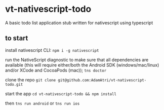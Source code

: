 # vt-nativescript-todo
A basic todo list application stub written for nativescript using typescript


## to start

install nativescript CLI:
`npm i -g nativescript`

run the NativeScript diagnostic to make sure that all dependencies are available
(this will require either/both the Android SDK (windows/mac/linux) and/or XCode and
CocoaPods (mac));
`tns doctor`

clone the repo 
`git clone git@github.com:AdamAtri/vt-nativescript-todo.git` 

start the app
`cd vt-nativescript-todo && npm install`

then
`tns run android` or `tns run ios`


